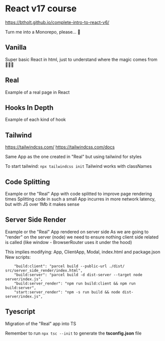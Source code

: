 # React v17 course

https://btholt.github.io/complete-intro-to-react-v6/

Turn me into a Monorepo, please... 🥺

## Vanilla

Super basic React in html, just to understand where the magic comes from 🧙🏿‍♂️

## Real

Example of a real page in React

## Hooks In Depth

Example of each kind of hook

## Tailwind

https://tailwindcss.com/
https://tailwindcss.com/docs

Same App as the one created in "Real" but using tailwind for styles

To start tailwind: `npx tailwindcss init`
Tailwind works with classNames

## Code Splitting

Example or the "Real" App with code splitted to improve page rendering times
Splitting code in such a small App incurres in more network latency, but with JS over 1Mb it makes sense

## Server Side Render

Example or the "Real" App rendered on server side
As we are going to "render" on the server (node) we need to ensure nothing client side related is called (like window - BrowserRouter uses it under the hood)

This implies modifying: App, ClientApp, Modal, index.html and package.json
New scripts:

```
    "build:client": "parcel build --public-url ./dist/ src/server_side_render/index.html",
    "build:server": "parcel build -d dist-server --target node server/index.js",
    "build:server_render": "npm run build:client && npm run build:server",
    "start:server_render": "npm -s run build && node dist-server/index.js",
```

## Tyescript

Migration of the "Real" app into TS

Remember to run `npx tsc --init` to generate the **tsconfig.json** file
